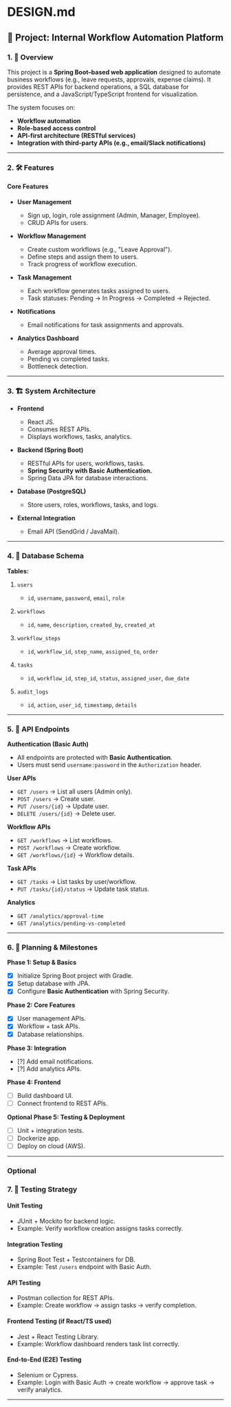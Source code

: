 # DESIGN.md  
## 📌 Project: Internal Workflow Automation Platform  

### 1. 🎯 Overview  
This project is a **Spring Boot–based web application** designed to automate business workflows (e.g., leave requests, approvals, expense claims). It provides REST APIs for backend operations, a SQL database for persistence, and a JavaScript/TypeScript frontend for visualization.  

The system focuses on:  
- **Workflow automation**  
- **Role-based access control**  
- **API-first architecture (RESTful services)**  
- **Integration with third-party APIs (e.g., email/Slack notifications)**  

---

### 2. 🛠 Features  

#### Core Features  
- **User Management**  
  - Sign up, login, role assignment (Admin, Manager, Employee).  
  - CRUD APIs for users.  

- **Workflow Management**  
  - Create custom workflows (e.g., "Leave Approval").  
  - Define steps and assign them to users.  
  - Track progress of workflow execution.  

- **Task Management**  
  - Each workflow generates tasks assigned to users.  
  - Task statuses: Pending → In Progress → Completed → Rejected.  

- **Notifications**  
  - Email notifications for task assignments and approvals.  

- **Analytics Dashboard**  
  - Average approval times.  
  - Pending vs completed tasks.  
  - Bottleneck detection.  

---

### 3. 🏗 System Architecture  

- **Frontend**  
  - React JS.  
  - Consumes REST APIs.  
  - Displays workflows, tasks, analytics.  

- **Backend (Spring Boot)**  
  - RESTful APIs for users, workflows, tasks.  
  - **Spring Security with Basic Authentication.**  
  - Spring Data JPA for database interactions.  

- **Database (PostgreSQL)**  
  - Store users, roles, workflows, tasks, and logs.  

- **External Integration**  
  - Email API (SendGrid / JavaMail).  
 

---

### 4. 📂 Database Schema  

**Tables:**  
1. `users`  
   - `id`, `username`, `password`, `email`, `role`  

2. `workflows`  
   - `id`, `name`, `description`, `created_by`, `created_at`  

3. `workflow_steps`  
   - `id`, `workflow_id`, `step_name`, `assigned_to`, `order`  

4. `tasks`  
   - `id`, `workflow_id`, `step_id`, `status`, `assigned_user`, `due_date`  

5. `audit_logs`  
   - `id`, `action`, `user_id`, `timestamp`, `details`  

---

### 5. 📡 API Endpoints  

**Authentication (Basic Auth)**  
- All endpoints are protected with **Basic Authentication**.  
- Users must send `username:password` in the `Authorization` header.  

**User APIs**  
- `GET /users` → List all users (Admin only).  
- `POST /users` → Create user.  
- `PUT /users/{id}` → Update user.  
- `DELETE /users/{id}` → Delete user.  

**Workflow APIs**  
- `GET /workflows` → List workflows.  
- `POST /workflows` → Create workflow.  
- `GET /workflows/{id}` → Workflow details.  

**Task APIs**  
- `GET /tasks` → List tasks by user/workflow.  
- `PUT /tasks/{id}/status` → Update task status.  

**Analytics**  
- `GET /analytics/approval-time`  
- `GET /analytics/pending-vs-completed`  

---

### 6. 📅 Planning & Milestones  

**Phase 1: Setup & Basics**  
- [x] Initialize Spring Boot project with Gradle.  
- [x] Setup database with JPA.  
- [x] Configure **Basic Authentication** with Spring Security.  

**Phase 2: Core Features** 
- [x] User management APIs.  
- [x] Workflow + task APIs.  
- [x] Database relationships.  

**Phase 3: Integration**  
- [?] Add email notifications.  
- [?] Add analytics APIs.  

**Phase 4: Frontend**  
- [ ] Build dashboard UI.  
- [ ] Connect frontend to REST APIs.  

**Optional**
**Phase 5: Testing & Deployment**  
- [ ] Unit + integration tests.  
- [ ] Dockerize app.  
- [ ] Deploy on cloud (AWS).  

---
### Optional
### 7. 🧪 Testing Strategy  

#### Unit Testing  
- JUnit + Mockito for backend logic.  
- Example: Verify workflow creation assigns tasks correctly.  

#### Integration Testing  
- Spring Boot Test + Testcontainers for DB.  
- Example: Test `/users` endpoint with Basic Auth.  

#### API Testing  
- Postman collection for REST APIs.  
- Example: Create workflow → assign tasks → verify completion.  

#### Frontend Testing (if React/TS used)  
- Jest + React Testing Library.  
- Example: Workflow dashboard renders task list correctly.  

#### End-to-End (E2E) Testing  
- Selenium or Cypress.  
- Example: Login with Basic Auth → create workflow → approve task → verify analytics.  

---
